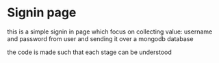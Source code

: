 <h1>Signin page</h1>
<p>this is a simple signin in page which focus on collecting value: username and password from user and sending it over a mongodb database</p>
<p>the code is made such that each stage can be understood</p>
